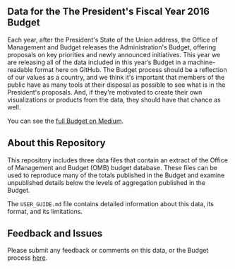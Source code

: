 ## Data for the The President's Fiscal Year 2016 Budget
Each year, after the President's State of the Union address, the Office of Management and Budget releases the Administration's Budget, offering proposals on key priorities and newly announced initiatives. This year we are releasing all of the data included in this year’s Budget in a machine-readable format here on GitHub. The Budget process should be a reflection of our values as a country, and we think it's important that members of the public have as many tools at their disposal as possible to see what is in the President's proposals. And, if they're motivated to create their own visualizations or products from the data, they should have that chance as well.

You can see the [full Budget on Medium](http://go.wh.gov/2016budget).

## About this Repository

This repository includes three data files that contain an extract of the Office of Management and Budget (OMB) budget database.  These files can be used to reproduce many of the totals published in the Budget and examine unpublished details below the levels of aggregation published in the Budget.

The `USER_GUIDE.md` file contains detailed information about this data, its format, and its limitations.

## Feedback and Issues
Please submit any feedback or comments on this data, or the Budget process [here](http://wh.gov/feedback/budget-data).
